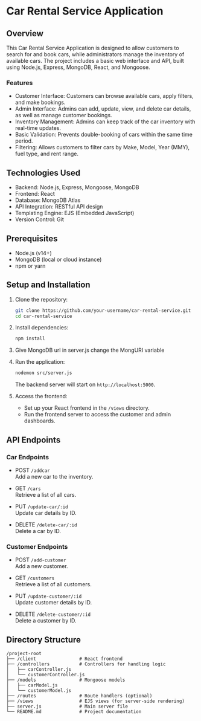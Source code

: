 # Car Rental Service Application

## Overview

This Car Rental Service Application is designed to allow customers to search for and book cars, while administrators manage the inventory of available cars. The project includes a basic web interface and API, built using Node.js, Express, MongoDB, React, and Mongoose.

### Features

- Customer Interface: Customers can browse available cars, apply filters, and make bookings.
- Admin Interface: Admins can add, update, view, and delete car details, as well as manage customer bookings.
- Inventory Management: Admins can keep track of the car inventory with real-time updates.
- Basic Validation: Prevents double-booking of cars within the same time period.
- Filtering: Allows customers to filter cars by Make, Model, Year (MMY), fuel type, and rent range.

## Technologies Used

- Backend: Node.js, Express, Mongoose, MongoDB
- Frontend: React
- Database: MongoDB Atlas
- API Integration: RESTful API design
- Templating Engine: EJS (Embedded JavaScript)
- Version Control: Git

## Prerequisites

- Node.js (v14+)
- MongoDB (local or cloud instance)
- npm or yarn

## Setup and Installation

1. Clone the repository:

    ```bash
    git clone https://github.com/your-username/car-rental-service.git
    cd car-rental-service
    ```

2. Install dependencies:

    ```bash
    npm install
    ```

3. Give MongoDB url
in server.js change the MongURI variable

4. Run the application:

    ```bash
    nodemon src/server.js
    ```

    The backend server will start on `http://localhost:5000`.

5. Access the frontend:

    - Set up your React frontend in the `/views` directory.
    - Run the frontend server to access the customer and admin dashboards.

## API Endpoints

### Car Endpoints

- POST `/addcar`  
  Add a new car to the inventory.

- GET `/cars`  
  Retrieve a list of all cars.

- PUT `/update-car/:id`  
  Update car details by ID.

- DELETE `/delete-car/:id`  
  Delete a car by ID.

### Customer Endpoints

- POST `/add-customer`  
  Add a new customer.

- GET `/customers`  
  Retrieve a list of all customers.

- PUT `/update-customer/:id`  
  Update customer details by ID.

- DELETE `/delete-customer/:id`  
  Delete a customer by ID.

## Directory Structure

```plaintext
/project-root
├── /client                # React frontend
├── /controllers           # Controllers for handling logic
│   ├── carController.js
│   └── customerController.js
├── /models                # Mongoose models
│   ├── carModel.js
│   └── customerModel.js
├── /routes                # Route handlers (optional)
├── /views                 # EJS views (for server-side rendering)
├── server.js              # Main server file
└── README.md              # Project documentation

